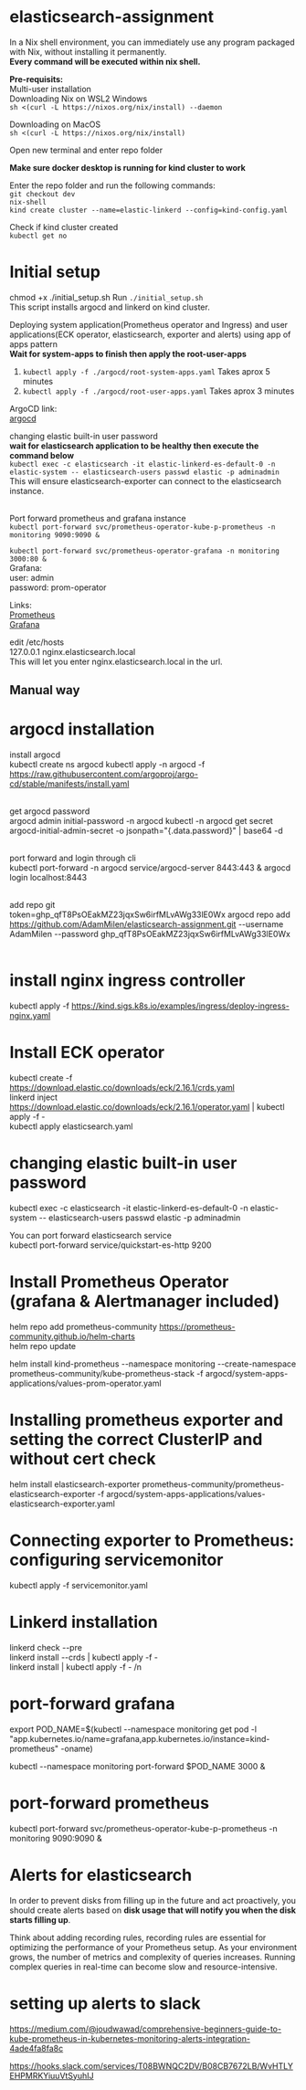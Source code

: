 # elasticsearch-assignment
In a Nix shell environment, you can immediately use any program packaged with Nix, without installing it permanently. <br />
**Every command will be executed within nix shell.** <br />

**Pre-requisits:** <br />
Multi-user installation <br />
Downloading Nix on WSL2 Windows <br />
`sh <(curl -L https://nixos.org/nix/install) --daemon` <br />

Downloading on MacOS <br />
`sh <(curl -L https://nixos.org/nix/install)` <br />

Open new terminal and enter repo folder <br />

**Make sure docker desktop is running for kind cluster to work** <br />


Enter the repo folder and run the following commands: <br />
`git checkout dev` <br />
`nix-shell` <br />
`kind create cluster --name=elastic-linkerd --config=kind-config.yaml` <br />



Check if kind cluster created <br />
`kubectl get no`

# Initial setup
chmod +x ./initial_setup.sh
Run `./initial_setup.sh` <br />
This script installs argocd and linkerd on kind cluster. <br />

Deploying system application(Prometheus operator and Ingress) and user applications(ECK operator, elasticsearch, exporter and alerts) using app of apps pattern <br />
**Wait for system-apps to finish then apply the root-user-apps**
1. `kubectl apply -f ./argocd/root-system-apps.yaml` Takes aprox 5 minutes <br />
2. `kubectl apply -f ./argocd/root-user-apps.yaml` Takes aprox 3 minutes <br />

ArgoCD link: <br />
[argocd](http://localhost:8443) <br />

changing elastic built-in user password <br />
**wait for elasticsearch application to be healthy then execute the command below** <br />
`kubectl exec -c elasticsearch -it elastic-linkerd-es-default-0 -n elastic-system -- elasticsearch-users passwd elastic -p adminadmin` <br />
This will ensure elasticsearch-exporter can connect to the elasticsearch instance. <br /><br />

Port forward prometheus and grafana instance <br />
`kubectl port-forward svc/prometheus-operator-kube-p-prometheus -n monitoring 9090:9090 &` <br />

`kubectl port-forward svc/prometheus-operator-grafana -n monitoring 3000:80 &` <br />
Grafana: <br />
user: admin <br />
password: prom-operator <br />

Links:<br />
[Prometheus](http://localhost:9090) <br />
[Grafana](http://localhost:3000)




edit /etc/hosts <br />
127.0.0.1 nginx.elasticsearch.local <br />
This will let you enter nginx.elasticsearch.local in the url. <br />


## Manual way ##

# argocd installation
install argocd <br />
kubectl create ns argocd kubectl apply -n argocd -f https://raw.githubusercontent.com/argoproj/argo-cd/stable/manifests/install.yaml <br /> <br />

get argocd password <br />
argocd admin initial-password -n argocd kubectl -n argocd get secret argocd-initial-admin-secret -o jsonpath="{.data.password}" | base64 -d <br /> <br />

port forward and login through cli <br />
kubectl port-forward -n argocd service/argocd-server 8443:443 & argocd login localhost:8443 <br /> <br />

add repo git <br />
token=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 argocd repo add https://github.com/AdamMilen/elasticsearch-assignment.git --username AdamMilen --password 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 <br /> <br />

# install nginx ingress controller
kubectl apply -f https://kind.sigs.k8s.io/examples/ingress/deploy-ingress-nginx.yaml


# Install ECK operator
kubectl create -f https://download.elastic.co/downloads/eck/2.16.1/crds.yaml <br />
linkerd inject https://download.elastic.co/downloads/eck/2.16.1/operator.yaml | kubectl apply -f - <br />
kubectl apply elasticsearch.yaml <br />

# changing elastic built-in user password
kubectl exec -c elasticsearch -it elastic-linkerd-es-default-0 -n elastic-system -- elasticsearch-users passwd elastic -p adminadmin <br />

You can port forward elasticsearch service <br />
kubectl port-forward service/quickstart-es-http 9200 <br />

# Install Prometheus Operator (grafana & Alertmanager included)
helm repo add prometheus-community https://prometheus-community.github.io/helm-charts <br />
helm repo update <br />

helm install kind-prometheus --namespace monitoring --create-namespace prometheus-community/kube-prometheus-stack -f argocd/system-apps-applications/values-prom-operator.yaml <br />

# Installing prometheus exporter and setting the correct ClusterIP and without cert check
helm install elasticsearch-exporter prometheus-community/prometheus-elasticsearch-exporter -f argocd/system-apps-applications/values-elasticsearch-exporter.yaml <br />


# Connecting exporter to Prometheus: configuring servicemonitor
kubectl apply -f servicemonitor.yaml <br />

# Linkerd installation
linkerd check --pre <br />
linkerd install --crds | kubectl apply -f - <br />
linkerd install | kubectl apply -f - /n <br />

# port-forward grafana
export POD_NAME=$(kubectl --namespace monitoring get pod -l "app.kubernetes.io/name=grafana,app.kubernetes.io/instance=kind-prometheus" -oname) <br />

kubectl --namespace monitoring port-forward $POD_NAME 3000 & <br />

# port-forward prometheus
kubectl port-forward svc/prometheus-operator-kube-p-prometheus -n monitoring 9090:9090 & <br />

# Alerts for elasticsearch
In order to prevent disks from filling up in the future and act proactively, you should create alerts based on **disk usage that will notify you when the disk starts filling up**.

Think about adding recording rules, recording rules are essential for optimizing the performance of your Prometheus setup. As your environment grows, the number of metrics and complexity of queries increases. Running complex queries in real-time can become slow and resource-intensive.

# setting up alerts to slack
https://medium.com/@joudwawad/comprehensive-beginners-guide-to-kube-prometheus-in-kubernetes-monitoring-alerts-integration-4ade4fa8fa8c

https://hooks.slack.com/services/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